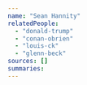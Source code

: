 ```yaml
---
name: "Sean Hannity"
relatedPeople:
  - "donald-trump"
  - "conan-obrien"
  - "louis-ck"
  - "glenn-beck"
sources: []
summaries:
---
```


